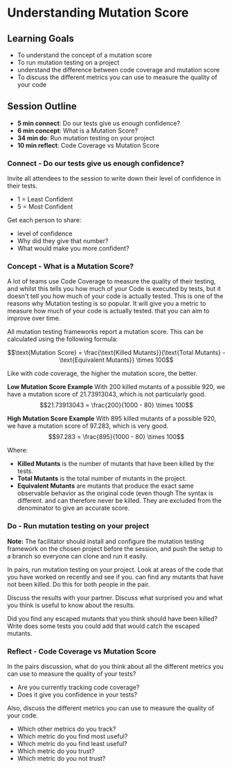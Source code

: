 # Understanding Mutation Score

## Learning Goals
- To understand the concept of a mutation score
- To run mutation testing on a project
- understand the difference between code coverage and mutation score
- To discuss the different metrics you can use to measure the quality of your code

## Session Outline
- **5 min connect**: Do our tests give us enough confidence?
- **6 min concept**: What is a Mutation Score?
- **34 min do**: Run mutation testing on your project
- **10 min reflect**: Code Coverage vs Mutation Score

### Connect - Do our tests give us enough confidence?

Invite all attendees to the session to write down their level of confidence in their tests.
- 1 = Least Confident
- 5 = Most Confident

Get each person to share:
- level of confidence
- Why did they give that number?
- What would make you more confident?

### Concept - What is a Mutation Score?

A lot of teams use Code Coverage to measure the quality of their testing, and whilst this tells you how much of your
Code is executed by tests, but it doesn't tell you how much of your code is actually tested. This is one of the reasons why
Mutation testing is so popular. It will give you a metric to measure how much of your code is actually tested. that you
can aim to improve over time.

All mutation testing frameworks report a mutation score. This can be calculated using the following formula:

$$\text{Mutation Score} = \frac{\text{Killed Mutants}}{\text{Total Mutants} - \text{Equivalent Mutants}} \times 100$$

Like with code coverage, the higher the mutation score, the better.

**Low Mutation Score Example**
With 200 killed mutants of a possible 920, we have a mutation score of 21.73913043, which is not particularly good.
$$21.73913043 = \frac{200}{1000 - 80} \times 100$$

**High Mutation Score Example**
With 895 killed mutants of a possible 920, we have a mutation score of 97.283, which is very good.
$$97.283 = \frac{895}{1000 - 80} \times 100$$

Where:
- **Killed Mutants** is the number of mutants that have been killed by the tests.
- **Total Mutants** is the total number of mutants in the project.
- **Equivalent Mutants** are mutants that produce the exact same observable behavior as the original code (even though
  The syntax is different. and can therefore never be killed. They are excluded from the denominator to give an
  accurate score.

### Do - Run mutation testing on your project

**Note:** The facilitator should install and configure the mutation testing framework on the chosen project before the
session, and push the setup to a branch so everyone can clone and run it easily.

In pairs, run mutation testing on your project. Look at areas of the code that you have worked on recently and see if you.
can find any mutants that have not been killed. Do this for both people in the pair.

Discuss the results with your partner. Discuss what surprised you and what you think is useful to know about the results.

Did you find any escaped mutants that you think should have been killed?
Write does some tests you could add that would catch the escaped mutants.

### Reflect - Code Coverage vs Mutation Score

In the pairs discussion, what do you think about all the different metrics you can use to measure the quality of your tests?

- Are you currently tracking code coverage?
- Does it give you confidence in your tests?

Also, discuss the different metrics you can use to measure the quality of your code.

- Which other metrics do you track?
- Which metric do you find most useful?
- Which metric do you find least useful?
- Which metric do you trust?
- Which metric do you not trust?

